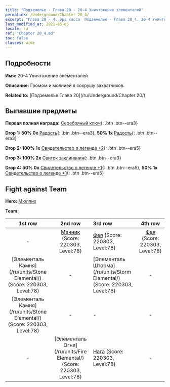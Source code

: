 ```yaml
---
title: "Подземелье - Глава 20 - 20-4 Уничтожение элементалей"
permalink: /Underground/Chapter 20_4/
excerpt: "Глава 20 - 4. Эра хаоса  Подземелье - Глава 20_4. 20-4 Уничтожение элементалей"
last_modified_at: 2021-05-05
locale: ru
ref: "Chapter 20_4.md"
toc: false
classes: wide
---
```


## Подробности

 **Имя:** 20-4 Уничтожение элементалей

 **Описание:** Громом и молнией я сокрушу захватчиков.

 **Related to:** [Подземелье Глава 20](/ru/Underground/Chapter 20/)

## Выпавшие предметы

 **Первая полная награда:** [Серебряный ключ](/ItemsRU/con_693/){: .btn .btn--era3}

 **Drop 1:** **50% 0x** [Радость](/ItemsRU/her_424/){: .btn .btn--era3}, **50% 1x** [Радость](/ItemsRU/her_424/){: .btn .btn--era3}

 **Drop 2:** **100% 1x** [Свидетельство о легенде +2](/ItemsRU/mat_81/){: .btn .btn--era5}

 **Drop 3:** **100% 2x** [Свиток заклинания](/ItemsRU/con_694/){: .btn .btn--era3}

 **Drop 4:** **50% 0x** [Свидетельство о легенде +1](/ItemsRU/mat_74/){: .btn .btn--era5}, **50% 1x** [Свидетельство о легенде +1](/ItemsRU/mat_74/){: .btn .btn--era5}


## Fight against Team
 **Hero:** [Мюллих](/ru/heroes/Mullich/)

 **Team:**


  | 1st row | 2nd row | 3rd row | 4th row |
  |:----:|:----:|:----|:----:|
  | - | [Мечник](/ru/units/Swordsman/) (Score: 220303, Level:78)  | [Фея](/ru/units/Sprite/) (Score: 220303, Level:78)  | [Фея](/ru/units/Sprite/) (Score: 220303, Level:78)  |
  | [Элементаль Камня](/ru/units/Stone Elemental/) (Score: 220303, Level:78)  | - | [Элементаль Шторма](/ru/units/Storm Elemental/) (Score: 220303, Level:78)  | - |
  | [Элементаль Камня](/ru/units/Stone Elemental/) (Score: 220303, Level:78)  | - | - | - |
  | - | [Элементаль Огня](/ru/units/Fire Elemental/) (Score: 220303, Level:78)  | [Нага](/ru/units/Naga/) (Score: 220303, Level:78)  | - |


